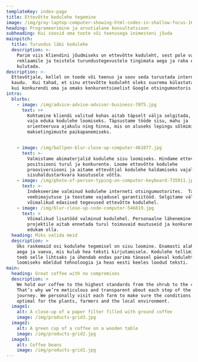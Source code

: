 ```yaml
---
templateKey: index-page
title: Ettevõtte kodulehe tegemine
image: /img/gray-laptop-computer-showing-html-codes-in-shallow-focus-160107.jpg
heading: Programeerimine ja arvutialane konsultatsioon
subheading: Kui soovid oma toote või teenusega inimesteni jõuda
mainpitch:
  title: Turundus läbi kodulehe
  description: >-
    Parim viis kliendini jõudmiseks on ettevõtte koduleht, sest pole vaja
    reklaamile ja teistele turundustegevustele tingimata aega ja raha enam
    kulutada.
description: >-
  Ettevõtjale, kellel on toode või teenus ja soov seda turustada interneti
  kaudu.  Kui tahad, et sinu ettevõtte koduleht oleks suurema külastatavusega
  kui konkurendi oma ja omaks konkurentsieelist Google otsingumootoris.
intro:
  blurbs:
    - image: /img/advice-advise-advisor-business-7075.jpg
      text: >+
        Kohtumine kliendi valitud kohas aitab täpselt välja selgitada, mida on
        vaja eduka kodulehe loomiseks. Täpsustame tööde sisu, mahu ja
        orienteeruva ajakulu ning hinna, mis on aluseks lepingu sõlmimiseks ja
        maksetingimuste paikapanemiseks.


    - image: /img/ballpen-blur-close-up-computer-461077.jpg
      text: >-
        Valmistame abimaterjalid kodulehe sisu loomiseks. Hindame ettevõtte
        positsiooni turul ja konkurente. Loome ettevõtte kodulehe
        prooviversiooni ja aitame ettevõtjal kodulehe haldamiseks vajaliku
        sisuhaldustarkvara kasutusele võtta.
    - image: /img/photo-of-person-typing-on-computer-keyboard-735911.jpg
      text: >-
        Indekseerime valminud kodulehe interneti otsingumootorites.  Tagame
        veebimajutuse ja teostame vajadusel garantiitööd. Selgitame välja
        võimalikud edasised tegevused ettevõtte kodulehel.
    - image: /img/blur-close-up-code-computer-546819.jpg
      text: >
        Võimalikud lisatööd valminud kodulehel. Personaalne lähenemine igale
        projektile aitab ennetada turul toimuvaid muutuseid ja konkurentidest
        edukam olla.       
  heading: Miks valida meid
  description: >
    Üks raskemaid osi kodulehe tegemisel on sisu loomine. Enamasti alahinnatakse
    aega ja vaeva, mis kulub hea teksti kirjutamisele. Kodulehe tellimise teenus
    teeb selle lihtsaks ja ühendab endas parima tänasel päeval kodulehtede
    loomiseks mõeldud tehnoloogia ja heas eesti keeles loodud teksti.
main:
  heading: Great coffee with no compromises
  description: >
    We hold our coffee to the highest standards from the shrub to the cup.
    That’s why we’re meticulous and transparent about each step of the coffee’s
    journey. We personally visit each farm to make sure the conditions are
    optimal for the plants, farmers and the local environment.
  image1:
    alt: A close-up of a paper filter filled with ground coffee
    image: /img/products-grid3.jpg
  image2:
    alt: A green cup of a coffee on a wooden table
    image: /img/products-grid2.jpg
  image3:
    alt: Coffee beans
    image: /img/products-grid1.jpg
---
```


